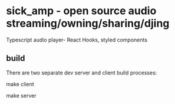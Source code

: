 # sick_amp - open source audio streaming/owning/sharing/djing

Typescript audio player- React Hooks, styled components 

## build

There are two separate dev server and client build processes: 

make client

make server
